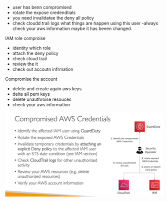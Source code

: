 

- user has benn compromised
- rotate the expose credendtials
- you need invalidatee the deny all policy
- check cloudd trail logs what things are happen using this user
-always check your aws information maybe it has beeen changed.


IAM role comproise
- identity which role
- attach the deny policy
- check cloud trail
- review the it
- check out accoutn infrmation


Compromise the account

- delete and create again aws keys
- delte all pem keys
- delete unauthroise resouces
- check your aws information


<img src="img/7.1.png"  style="float: left; margin-right: 10px;" />